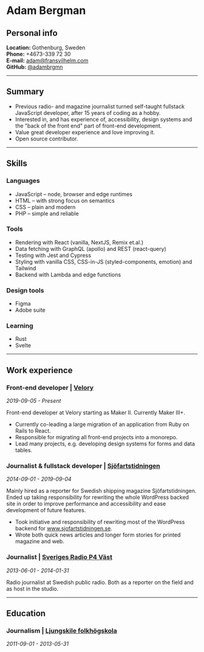 # Adam Bergman

## Personal info

**Location:** Gothenburg, Sweden  
**Phone:** +4673-339 72 30  
**E-mail:** adam@fransvilhelm.com  
**GitHub:** [@adambrgmn](https://github.com/adambrgmn)

---

## Summary

- Previous radio- and magazine journalist turned self-taught fullstack JavaScript developer, after 15 years of coding as
  a hobby.
- Interested in, and has experience of, accessibility, design systems and the "back of the front end" part of front-end
  development.
- Value great developer experience and love improving it.
- Open source contributor.

---

## Skills

### Languages

- JavaScript – node, browser and edge runtimes
- HTML – with strong focus on semantics
- CSS – plain and modern
- PHP – simple and reliable

### Tools

- Rendering with React (vanilla, NextJS, Remix et.al.)
- Data fetching with GraphQL (apollo) and REST (react-query)
- Testing with Jest and Cypress
- Styling with vanilla CSS, CSS-in-JS (styled-components, emotion) and Tailwind
- Backend with Lambda and edge functions

### Design tools

- Figma
- Adobe suite

### Learning

- Rust
- Svelte

---

## Work experience

### Front-end developer | [Velory](https://www.velory.com/)

_2019-09-05 - Present_

Front-end developer at Velory starting as Maker II. Currently Maker III+.

- Currently co-leading a large migration of an application from Ruby on Rails to React.
- Responsible for migrating all front-end projects into a monorepo.
- Lead many projects, e.g. developing design systems for forms and data tables.

### Journalist & fullstack developer | [Sjöfartstidningen](https://www.sjofartstidningen.se/)

_2014-09-01 - 2019-09-04_

Mainly hired as a reporter for Swedish shipping magazine Sjöfartstidningen. Ended up taking responsibility for rewriting
the whole WordPress backed site in order to improve performance and accessibility and ease development of future
features.

- Took initiative and responsibility of rewriting most of the WordPress backend for www.sjofartstidningen.se.
- Wrote both quick news articles and longer form stories for printed magazine and web.

### Journalist | [Sveriges Radio P4 Väst](https://sverigesradio.se/vast)

_2013-06-01 - 2014-01-31_

Radio journalist at Swedish public radio. Both as a reporter on the field and as host in the studio.

---

## Education

### Journalism | [Ljungskile folkhögskola](https://www.ljungskile.org/)

_2011-09-01 - 2013-05-31_
